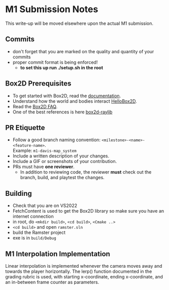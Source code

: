 # M1 Submission Notes
This write-up will be moved elsewhere upon the actual M1 submission.

## Commits
- don't forget that you are marked on the quality and quantity of your commits
- proper commit format is being enforced!
  - **to set this up run ./setup.sh in the root**

## Box2D Prerequisites
- To get started with Box2D, read the [documentation](https://box2d.org/documentation/).
- Understand how the world and bodies interact [HelloBox2D](https://box2d.org/documentation/hello.html).
- Read the [Box2D FAQ](https://box2d.org/documentation/md_faq.html).
- One of the best references is here [box2d-raylib](https://github.com/erincatto/box2d-raylib)

## PR Etiquette
- Follow a good branch naming convention: `<milestone>-<name>-<feature-name>`.  
  Example: `m1-davis-map_system`
- Include a written description of your changes.
- Include a GIF or screenshots of your contribution.
- PRs must have **one reviewer**.  
  - In addition to reviewing code, the reviewer **must** check out the branch, build, and playtest the changes.

## Building
- Check that you are on VS2022
- FetchContent is used to get the Box2D library so make sure you have an internet connection
- in root, do `<mkdir build>`, `<cd build>`, `<Cmake ..>`
- `<cd build>` and open `ramster.sln`
- build the Ramster project
- exe is in `build/Debug`

## M1 Interpolation Implementation
Linear interpolation is implemented whenever the camera moves away and towards the player horizontally. The lerp() function documented in the
grading rubric is used, with starting x-coordinate, ending x-coordinate, and an in-between frame counter as parameters.
